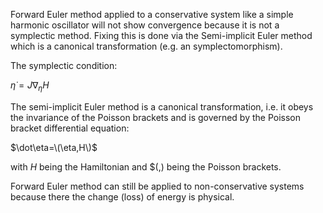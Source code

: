 Forward Euler method applied to a conservative system like a simple harmonic oscillator will not show convergence because it is not a symplectic method.
Fixing this is done via the Semi-implicit Euler method which is a canonical transformation (e.g. an symplectomorphism).

The symplectic condition:

${\dot {\eta }}=J\nabla _{\eta }H$

The semi-implicit Euler method is a canonical transformation, i.e. it obeys the invariance of the Poisson brackets and is governed by the Poisson bracket differential equation:

$\dot\eta=\(\eta,H\)$

with $H$ being the Hamiltonian and $\(,\) being the Poisson brackets.

Forward Euler method can still be applied to non-conservative systems because there the change (loss) of energy is physical. 

